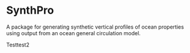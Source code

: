 # SynthPro
A package for generating synthetic vertical profiles of ocean  properties using output from an ocean general circulation model.

Testtest2

